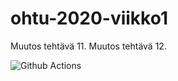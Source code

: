 # ohtu-2020-viikko1

Muutos tehtävä 11.
Muutos tehtävä 12.

![Github Actions](https://github.com/H4m5t3r/ohtu-2020-viikko1/workflows/Java%20CI%20with%20Gradle/badge.svg)
